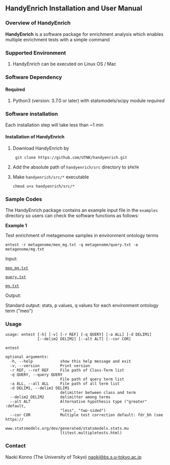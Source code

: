 <h2>HandyEnrich Installation and User Manual</h2>


### Overview of HandyEnrich

**HandyEnrich** is a software package for enrichment analysis which enables multiple enrichment tests with a simple command

### Supported Environment

1. HandyEnrich can be executed on Linux OS / Mac

### Software Dependency

<h4>Required</h4>

1. Python3 (version: 3.7.0 or later) with statsmodels/scipy module *required*

### Software installation

Each installation step will take less than ~1 min


#### Installation of HandyEnrich


1. Download HandyEnrich by

   ```shell
    git clone https://github.com/UTNK/handyenrich.git
   ```

2. Add the absolute path of `handyenrich/src` directory to `$PATH`

3. Make `handyenrich/src/*` executable

   ```shell
   chmod u+x handyenrich/src/*
   ```

### Sample Codes

The HandyEnrich package contains an example input file in the `examples` directory so users can check the software functions as follows:

**Example 1**

Test enrichment of metagenome samples in environment ontology terms

```shell
entest -r metagenome/meo_mg.txt -q metagenome/query.txt -a metagenome/mg.txt
```


Input:

[`meo_mg.txt`](https://github.com/UTNK/handyenrich/tree/master/example/metagenome/meo_mg.txt)

[`query.txt`](https://github.com/UTNK/handyenrich/tree/master/example/metagenome/query.txt)

[`mg.txt`](https://github.com/UTNK/handyenrich/tree/master/example/metagenome/mg.txt)

Output:

 Standard output: stats, p values, q values for each environment ontology term ("meo")

### Usage

```
usage: entest [-h] [-v] [-r REF] [-q QUERY] [-a ALL] [-d DELIM1]
              [--delim2 DELIM2] [--alt ALT] [--cor COR]

entest

optional arguments:
  -h, --help            show this help message and exit
  -v, --version         Print version
  -r REF, --ref REF     File path of Class-Term list
  -q QUERY, --query QUERY
                        File path of query term list
  -a ALL, --all ALL     File path of all term list
  -d DELIM1, --delim1 DELIM1
                        delimitter between class and term
  --delim2 DELIM2       delimitter among terms
  --alt ALT             Alternative hypothesis type ("greater" :default,
                        "less", "two-sided")
  --cor COR             Multiple test correction default: fdr_bh (see https://
                        www.statsmodels.org/dev/generated/statsmodels.stats.mu
                        ltitest.multipletests.html)
```


### Contact


Naoki Konno (The University of Tokyo) [naoki@bs.s.u-tokyo.ac.jp](mailto:naoki@bs.s.u-tokyo.ac.jp)
